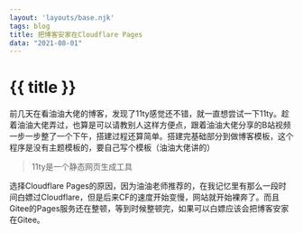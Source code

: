 ```yaml
---
layout: 'layouts/base.njk'
tags: blog
title: 把博客安家在Cloudflare Pages
data: "2021-08-01"
---
```


# {{ title }}

前几天在看油油大佬的博客，发现了11ty感觉还不错，就一直想尝试一下11ty。趁着油油大佬弄过，也算是可以请教别人这样方便点，跟着油油大佬分享的B站视频一步一步整了一个下午，搭建过程还算简单。搭建完基础部分到做博客模板，这个程序是没有主题模板的，要自己写个模板（油油大佬讲的）

>11ty是一个静态网页生成工具

选择Cloudflare Pages的原因，因为油油老师推荐的，在我记忆里有那么一段时间白嫖过Cloudflare，但是后来CF的速度开始变慢，网站就开始裸奔了。而且Gitee的Pages服务还在整顿，等到时候整顿完，如果可以白嫖应该会把博客安家在Gitee。